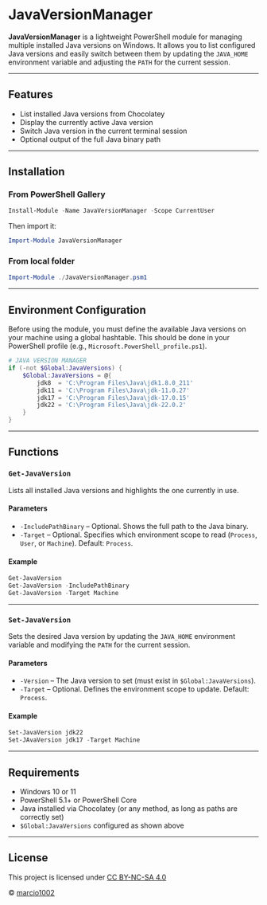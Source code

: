 # JavaVersionManager

**JavaVersionManager** is a lightweight PowerShell module for managing multiple installed Java versions on Windows. It allows you to list configured Java versions and easily switch between them by updating the `JAVA_HOME` environment variable and adjusting the `PATH` for the current session.

---

## Features

- List installed Java versions from Chocolatey
- Display the currently active Java version
- Switch Java version in the current terminal session
- Optional output of the full Java binary path

---

## Installation

### From PowerShell Gallery

```powershell
Install-Module -Name JavaVersionManager -Scope CurrentUser
```

Then import it:

```powershell
Import-Module JavaVersionManager
```

### From local folder

```powershell
Import-Module ./JavaVersionManager.psm1
```

---

## Environment Configuration

Before using the module, you must define the available Java versions on your machine using a global hashtable. This should be done in your PowerShell profile (e.g., `Microsoft.PowerShell_profile.ps1`).

```powershell
# JAVA VERSION MANAGER
if (-not $Global:JavaVersions) {
    $Global:JavaVersions = @{
        jdk8  = 'C:\Program Files\Java\jdk1.8.0_211'
        jdk11 = 'C:\Program Files\Java\jdk-11.0.27'
        jdk17 = 'C:\Program Files\Java\jdk-17.0.15'
        jdk22 = 'C:\Program Files\Java\jdk-22.0.2'
    }
}
```

---

## Functions

### `Get-JavaVersion`

Lists all installed Java versions and highlights the one currently in use.

#### Parameters

- `-IncludePathBinary` – Optional. Shows the full path to the Java binary.
- `-Target` – Optional. Specifies which environment scope to read (`Process`, `User`, or `Machine`). Default: `Process`.

#### Example

```powershell
Get-JavaVersion
Get-JavaVersion -IncludePathBinary
Get-JavaVersion -Target Machine
```

---

### `Set-JavaVersion`

Sets the desired Java version by updating the `JAVA_HOME` environment variable and modifying the `PATH` for the current session.

#### Parameters

- `-Version` – The Java version to set (must exist in `$Global:JavaVersions`).
- `-Target` – Optional. Defines the environment scope to update. Default: `Process`.

#### Example

```powershell
Set-JavaVersion jdk22
Set-JAvaVersion jdk17 -Target Machine
```

---

## Requirements

- Windows 10 or 11
- PowerShell 5.1+ or PowerShell Core
- Java installed via Chocolatey (or any method, as long as paths are correctly set)
- `$Global:JavaVersions` configured as shown above

---

## License

This project is licensed under [CC BY-NC-SA 4.0](./LICENCE.md)

© [marcio1002](https://github.com/marcio1002)
